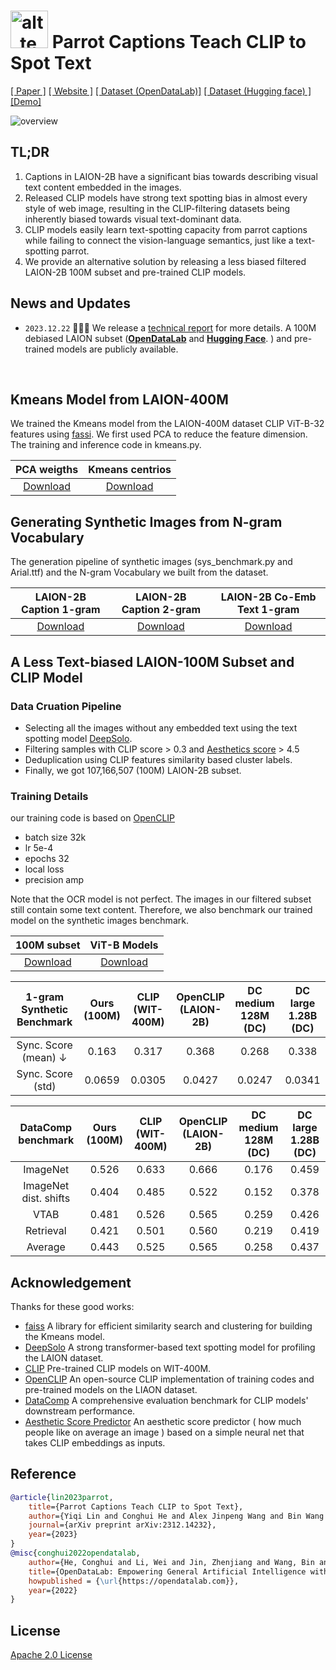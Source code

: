 # <img src="assets/parrot.jpg" alt="alt_text" width="60"> Parrot Captions Teach CLIP to Spot Text 

[[ Paper ]](https://arxiv.org/abs/2312.14232) [[ Website ]](https://linyq17.github.io/CLIP-Parrot-Bias/) [[ Dataset (OpenDataLab)]](https://openxlab.org.cn/datasets/opendatalab-linyiqi/LAION-text-debiased-100M) [[ Dataset (Hugging face) ]](https://huggingface.co/datasets/linyq/laion_text_debiased_100M)
[[Demo]](https://huggingface.co/spaces/linyq/CLIP-Parrot-Bias)

![overview](assets/overview.png)

## TL;DR
 
1. Captions in LAION-2B have a significant bias towards describing visual text content embedded in the images.
2. Released CLIP models have strong text spotting bias in almost every style of web image, resulting in the CLIP-filtering datasets being inherently biased towards visual text-dominant data.
3. CLIP models easily learn text-spotting capacity from parrot captions while failing to connect the vision-language semantics, just like a text-spotting parrot.
4. We provide an alternative solution by releasing a less biased filtered LAION-2B 100M subset and pre-trained CLIP models.


## News and Updates
* ```2023.12.22``` 🎉🎉🎉 We release a [technical report]() for more details.
A 100M debiased LAION subset ([**OpenDataLab**](https://openxlab.org.cn/datasets/opendatalab-linyiqi/LAION-text-debiased-100M) and [**Hugging Face**](https://huggingface.co/datasets/linyq/laion_text_debiased_100M). ) and pre-trained models are publicly available.
</br>

## Kmeans Model from LAION-400M

We trained the Kmeans model from the LAION-400M dataset CLIP ViT-B-32 features using [fassi](https://github.com/facebookresearch/faiss).
We first used PCA to reduce the feature dimension.
The training and inference code in kmeans.py.

| PCA weigths | Kmeans centrios |
:---:|:---:
 [Download](https://drive.google.com/file/d/1zJsTGZjtNIoIxbXBjlAXqCJb3AKzjg-0/view?usp=drive_link) | [Download](https://drive.google.com/file/d/1pP5GCBMQTeL34-7uOyundHkkCE-A8xRF/view?usp=drive_link)

## Generating Synthetic Images from N-gram Vocabulary
The generation pipeline of synthetic images (sys_benchmark.py and Arial.ttf) and the N-gram Vocabulary we built from the dataset.

| LAION-2B Caption 1-gram | LAION-2B Caption 2-gram | LAION-2B Co-Emb Text 1-gram |
:---:|:---:|:---:
 [Download](https://drive.google.com/file/d/1vFUBQX-cK9JzADuhUa--v7iqQZHElWq_/view?usp=drive_link) | [Download](https://drive.google.com/file/d/1EZJdSOE0QoRvNLVcqfebo73IUfpE_bW-/view?usp=drive_link) | [Download](https://drive.google.com/file/d/1L8VMHXXsPg9niikUPBObw2ZEcb3yurTI/view?usp=drive_link)


## A Less Text-biased LAION-100M Subset and CLIP Model
### Data Cruation Pipeline
- Selecting all the images without any embedded text using the text spotting model [DeepSolo](https://github.com/ViTAE-Transformer/DeepSolo).
- Filtering samples with CLIP score > 0.3 and [Aesthetics score](https://github.com/christophschuhmann/improved-aesthetic-predictor) > 4.5
- Deduplication using CLIP features similarity based cluster labels.
- Finally, we got 107,166,507 (100M) LAION-2B subset.

### Training Details
our training code is based on [OpenCLIP](https://github.com/mlfoundations/open_clip)
- batch size 32k
- lr 5e-4
- epochs 32
- local loss
- precision amp

Note that the OCR model is not perfect. The images in our filtered subset still contain some text content.
Therefore, we also benchmark our trained model on the synthetic images benchmark.

| 100M subset | ViT-B Models |
:---:|:---:
 [Download](https://huggingface.co/datasets/linyq/laion_text_debiased_100M) | [Download](https://drive.google.com/file/d/1ywFeZR-e7emvXoW-cxIggXgoWvL8YMDa/view?usp=sharing)

|  1-gram Synthetic Benchmark | Ours <br>(100M) | CLIP <br>(WIT-400M)| OpenCLIP <br>(LAION-2B)| DC medium  <br> 128M (DC) | DC large <br> 1.28B (DC)
:---:|:---:|:---:|:---:|:---:|:---:
| Sync. Score (mean) $\downarrow$| 0.163 | 0.317 | 0.368 | 0.268 | 0.338 |
| Sync. Score (std) | 0.0659 | 0.0305 | 0.0427 | 0.0247 | 0.0341 |

|  DataComp benchmark | Ours <br>(100M) | CLIP <br>(WIT-400M)| OpenCLIP <br>(LAION-2B)| DC medium  <br> 128M (DC) | DC large <br> 1.28B (DC)
:---:|:---:|:---:|:---: |:---:|:---:
| ImageNet | 0.526 | 0.633 | 0.666 | 0.176 | 0.459 |
| ImageNet dist. shifts | 0.404  | 0.485 | 0.522 | 0.152|0.378|
| VTAB | 0.481 | 0.526 | 0.565 | 0.259|0.426|
| Retrieval | 0.421 | 0.501 | 0.560 | 0.219 | 0.419 |
| Average | 0.443 | 0.525 | 0.565 | 0.258 | 0.437 |

## Acknowledgement
Thanks for these good works:
+ [faiss](https://github.com/facebookresearch/faiss) A library for efficient similarity search and clustering for building the Kmeans model.
+ [DeepSolo](https://github.com/ViTAE-Transformer/DeepSolo) A strong transformer-based text spotting model for profiling the LAION dataset.
+ [CLIP](https://github.com/OpenAI/CLIP) Pre-trained CLIP models on WIT-400M.
+ [OpenCLIP](https://github.com/mlfoundations/open_clip) An open-source  CLIP implementation of training codes and pre-trained models on the LIAON dataset.
+ [DataComp](https://github.com/mlfoundations/datacomp) A comprehensive evaluation benchmark for CLIP models' downstream performance.
+ [Aesthetic Score Predictor](https://github.com/christophschuhmann/improved-aesthetic-predictor) An aesthetic score predictor ( how much people like on average an image ) based on a simple neural net that takes CLIP embeddings as inputs.


## Reference
```bibtex
@article{lin2023parrot,
    title={Parrot Captions Teach CLIP to Spot Text}, 
    author={Yiqi Lin and Conghui He and Alex Jinpeng Wang and Bin Wang and Weijia Li and Mike Zheng Shou},
    journal={arXiv preprint arXiv:2312.14232},
    year={2023}
}
@misc{conghui2022opendatalab,
    author={He, Conghui and Li, Wei and Jin, Zhenjiang and Wang, Bin and Xu, Chao and Lin, Dahua},
    title={OpenDataLab: Empowering General Artificial Intelligence with Open Datasets},
    howpublished = {\url{https://opendatalab.com}},
    year={2022}
}
```


## License
[Apache 2.0 License](LICENSE.md)
